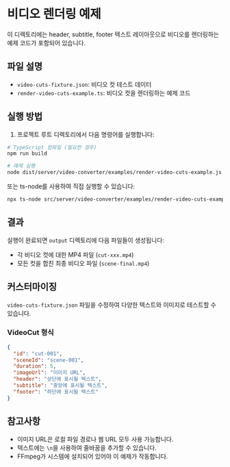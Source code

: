 # 비디오 렌더링 예제

이 디렉토리에는 header, subtitle, footer 텍스트 레이아웃으로 비디오를 렌더링하는 예제 코드가 포함되어 있습니다.

## 파일 설명

- `video-cuts-fixture.json`: 비디오 컷 테스트 데이터
- `render-video-cuts-example.ts`: 비디오 컷을 렌더링하는 예제 코드

## 실행 방법

1. 프로젝트 루트 디렉토리에서 다음 명령어를 실행합니다:

```bash
# TypeScript 컴파일 (필요한 경우)
npm run build

# 예제 실행
node dist/server/video-converter/examples/render-video-cuts-example.js
```

또는 ts-node를 사용하여 직접 실행할 수 있습니다:

```bash
npx ts-node src/server/video-converter/examples/render-video-cuts-example.ts
```

## 결과

실행이 완료되면 `output` 디렉토리에 다음 파일들이 생성됩니다:

- 각 비디오 컷에 대한 MP4 파일 (`cut-xxx.mp4`)
- 모든 컷을 합친 최종 비디오 파일 (`scene-final.mp4`)

## 커스터마이징

`video-cuts-fixture.json` 파일을 수정하여 다양한 텍스트와 이미지로 테스트할 수 있습니다.

### VideoCut 형식

```json
{
  "id": "cut-001",
  "sceneId": "scene-001",
  "duration": 5,
  "imageUrl": "이미지 URL",
  "header": "상단에 표시될 텍스트",
  "subtitle": "중앙에 표시될 텍스트",
  "footer": "하단에 표시될 텍스트"
}
```

## 참고사항

- 이미지 URL은 로컬 파일 경로나 웹 URL 모두 사용 가능합니다.
- 텍스트에는 `\n`을 사용하여 줄바꿈을 추가할 수 있습니다.
- FFmpeg가 시스템에 설치되어 있어야 이 예제가 작동합니다.
